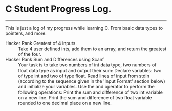 # C Student Progress Log.
<hr/>
<p> 
This is just a log of my progress while learning C. From basic data types to pointers, and more.
</p>
<dl>
    <dt>Hacker Rank Greatest of 4 inputs.</dt>
    <dd>
       Take 4 user defined ints, add them to an array, and return the greatest of the four.
    </dd>
    <dt>Hacker Rank Sum and Differences using Scanf</dt>
    <dd>
        Your task is to take two numbers of int data type, two numbers of float data type as input and output their sum:
        Declare  variables: two of type int and two of type float.
        Read  lines of input from stdin (according to the sequence given in the 'Input Format' section below) and initialize your  variables.
        Use the  and  operator to perform the following operations:
        Print the sum and difference of two int variable on a new line.
        Print the sum and difference of two float variable rounded to one decimal place on a new line.
    </dd>
</dl>

